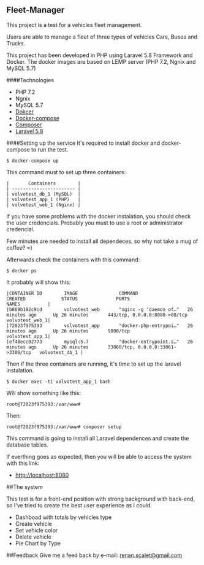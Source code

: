 
## Fleet-Manager
This project is a test for a vehicles fleet management. 
 
Users are able to manage a fleet of three types of vehicles Cars, Buses and Trucks.

This project has been developed in PHP using Laravel 5.8 Framework and Docker.
The docker images are based on LEMP server (PHP 7.2, Ngnix and MySQL 5.7)

####Technologies
- PHP 7.2
- Ngnix
- MySQL 5.7
- [Dokcer](https://docs.docker.com/get-started/ "Dokcer")
- [Docker-compose](https://docs.docker.com/compose/gettingstarted/ "Docker-compose")
- [Composer](https://getcomposer.org/doc/00-intro.md "Composer")
- [Laravel 5.8](https://laravel.com/docs/5.8/installation "Laravel")

####Setting up the service
It's required to install docker and docker-compose to run the test. 

`$ docker-compose up`

This command must to set up three containers:

    |       Containers        | 
    | ----------------------- | 
    | volvotest_db_1 (MySQL)  | 
    | volvotest_app_1 (PHP)   | 
    | volvotest_web_1 (Nginx) |
    
If you have some problems with the docker instalation, you should check the user credencials. Probably you must to use a root or administrator credencial.
    
Few minutes are needed to install all dependeces, so why not take a mug of coffee? =)

Afterwards check the containers with this command:
 
`$ docker ps`

It probably will show this:

    |CONTAINER ID        IMAGE               COMMAND                  CREATED             STATUS              PORTS                                NAMES          |
    |b869b192c9cd        volvotest_web       "nginx -g 'daemon of…"   26 minutes ago      Up 26 minutes       443/tcp, 0.0.0.0:8080->80/tcp        volvotest_web_1|
    |72023f975393        volvotest_app       "docker-php-entrypoi…"   26 minutes ago      Up 26 minutes       9000/tcp                             volvotest_app_1|
    |ef48ecc02773        mysql:5.7           "docker-entrypoint.s…"   26 minutes ago      Up 26 minutes       33060/tcp, 0.0.0.0:33061->3306/tcp   volvotest_db_1 |


Then if the three containers are running, it's time to set up the laravel instalation. 

`$ docker exec -ti volvotest_app_1 bash`

Will show something like this:

`root@72023f975393:/var/www#`

Then:

`root@72023f975393:/var/www# composer setup`

This command is going to install all Laravel dependences and create the database tables.

If everthing goes as expected, then you will be able to access the system with this link:
- [http://localhost:8080](http://localhost:8080 "Localhost:8080")


##The system

This test is for a front-end position with strong background with back-end, so I've tried to
create the best user experience as I could.   

- Dashboad with totals by vehicles type
- Create vehicle
- Set vehicle color
- Delete vehicle
- Pie Chart by Type 


##Feedback
Give me a feed back by e-mail: renan.scalet@gmail.com
